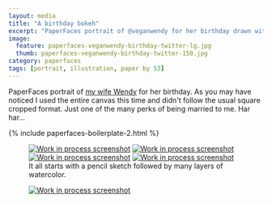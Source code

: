 ```yaml
---
layout: media
title: "A birthday bokeh"
excerpt: "PaperFaces portrait of @veganwendy for her birthday drawn with Paper by 53 on an iPad."
image: 
  feature: paperfaces-veganwendy-birthday-twitter-lg.jpg
  thumb: paperfaces-veganwendy-birthday-twitter-150.jpg
category: paperfaces
tags: [portrait, illustration, paper by 53]
---
```


PaperFaces portrait of [my wife Wendy](http://2littlerosebuds.com) for her birthday. As you may have noticed I used the entire canvas this time and didn't follow the usual square cropped format. Just one of the many perks of being married to me. Har har…

{% include paperfaces-boilerplate-2.html %}

<figure class="half">
	<a href="{{ site.url }}/images/paperfaces-veganwendy-birthday-process-1-lg.jpg"><img src="{{ site.url }}/images/paperfaces-veganwendy-birthday-process-1-600.jpg" alt="Work in process screenshot"></a>
	<a href="{{ site.url }}/images/paperfaces-veganwendy-birthday-process-2-lg.jpg"><img src="{{ site.url }}/images/paperfaces-veganwendy-birthday-process-2-600.jpg" alt="Work in process screenshot"></a>
	<a href="{{ site.url }}/images/paperfaces-veganwendy-birthday-process-3-lg.jpg"><img src="{{ site.url }}/images/paperfaces-veganwendy-birthday-process-3-600.jpg" alt="Work in process screenshot"></a>
	<a href="{{ site.url }}/images/paperfaces-veganwendy-birthday-process-4-lg.jpg"><img src="{{ site.url }}/images/paperfaces-veganwendy-birthday-process-4-600.jpg" alt="Work in process screenshot"></a>
	<figcaption>It all starts with a pencil sketch followed by many layers of watercolor.</figcaption>
</figure>

<figure>
	<a href="{{ site.url }}/images/paperfaces-veganwendy-birthday-process-5-lg.jpg"><img src="{{ site.url }}/images/paperfaces-veganwendy-birthday-process-5-750.jpg" alt="Work in process screenshot"></a>
</figure>